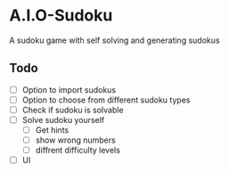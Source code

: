 # A.I.O-Sudoku
A sudoku game with self solving and generating sudokus

## Todo
- [ ] Option to import sudokus
- [ ] Option to choose from different sudoku types
- [ ] Check if sudoku is solvable
- [ ] Solve sudoku yourself
  - [ ] Get hints
  - [ ] show wrong numbers
  - [ ] diffrent difficulty levels  
- [ ] UI 